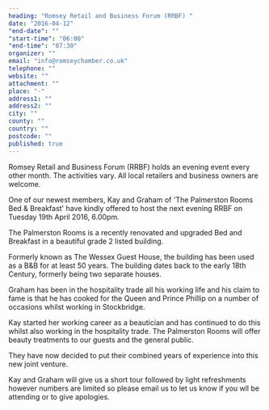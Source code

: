```yaml
---
heading: "Romsey Retail and Business Forum (RRBF) "
date: "2016-04-12"
"end-date": ""
"start-time": "06:00"
"end-time": "07:30"
organizer: ""
email: "info@romseychamber.co.uk"
telephone: ""
website: ""
attachment: ""
place: "-"
address1: ""
address2: ""
city: ""
county: ""
country: ""
postcode: ""
published: true
---
```



Romsey Retail and Business Forum (RRBF) holds an evening event every other month. The activities vary. All local retailers and business owners are welcome.

One of our newest members, Kay and Graham of 'The Palmerston Rooms Bed & Breakfast' have kindly offered to host the next evening RRBF on Tuesday 19th April 2016, 6.00pm.

The Palmerston Rooms is a recently renovated and upgraded Bed and Breakfast in a beautiful grade 2 listed building.

Formerly known as The Wessex Guest House, the building has been used as a B&B for at least 50 years. The building dates back to the early 18th Century, formerly being two separate houses.

Graham has been in the hospitality trade all his working life and his claim to fame is that he has cooked for the Queen and Prince Phillip on a number of occasions whilst working in Stockbridge.

Kay started her working career as a beautician and has continued to do this whilst also working in the hospitality trade. The Palmerston Rooms will offer beauty treatments to our guests and the general public.

They have now decided to put their combined years of experience into this new joint venture.

Kay and Graham will give us a short tour followed by light refreshments however numbers are limited so please email us to let us know if you wll be attending or to give apologies. 
